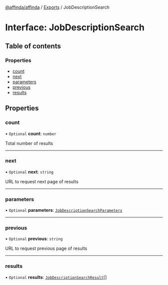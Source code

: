 [@affinda/affinda](../README.md) / [Exports](../modules.md) / JobDescriptionSearch

# Interface: JobDescriptionSearch

## Table of contents

### Properties

- [count](JobDescriptionSearch.md#count)
- [next](JobDescriptionSearch.md#next)
- [parameters](JobDescriptionSearch.md#parameters)
- [previous](JobDescriptionSearch.md#previous)
- [results](JobDescriptionSearch.md#results)

## Properties

### count

• `Optional` **count**: `number`

Total number of results

___

### next

• `Optional` **next**: `string`

URL to request next page of results

___

### parameters

• `Optional` **parameters**: [`JobDescriptionSearchParameters`](JobDescriptionSearchParameters.md)

___

### previous

• `Optional` **previous**: `string`

URL to request previous page of results

___

### results

• `Optional` **results**: [`JobDescriptionSearchResult`](JobDescriptionSearchResult.md)[]
